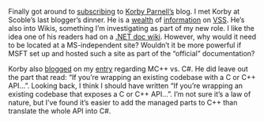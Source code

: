 Finally got around to
[subscribing](http://blogs.gotdotnet.com/korbyp/blogxbrowsing.asmx/GetRss?)
to [Korby Parnell’s](http://blogs.gotdotnet.com/korbyp) blog. I met
Korby at Scoble’s last blogger’s dinner. He is a
[wealth](http://blogs.gotdotnet.com/korbyp/permalink.aspx/1ce61a2c-a88b-484e-b9d8-c16f163337a3)
of
[information](http://blogs.gotdotnet.com/korbyp/permalink.aspx/1ce61a2c-a88b-484e-b9d8-c16f163337a3)
on
[VSS](http://blogs.gotdotnet.com/korbyp/permalink.aspx/6e856518-a69f-47b0-82f8-420d266c76c4).
He’s also into Wikis, something I’m investigating as part of my new
role. I like the idea one of his readers had on a [.NET doc
wiki](http://blogs.gotdotnet.com/korbyp/PermaLink.aspx/d214eb34-9617-4ef2-86c7-db2ea53378e3).
However, why would it need to be located at a MS-independent site?
Wouldn’t it be more powerful if MSFT set up and hosted such a site as
part of the “official” documentation?

Korby also
[blogged](http://blogs.gotdotnet.com/korbyp/PermaLink.aspx/14138b0e-b5a9-4366-98a0-e2a396633f0f)
on my [entry](PermaLink.aspx?guid=a6428efe-595e-479a-a3df-3897d6679977)
regarding MC++ vs. C\#. He did leave out the part that read: “If you’re
wrapping an existing codebase with a C or C++ API…”. Looking back, I
think I should have written “If you’re wrapping an existing codebase
that exposes a C or C++ API…”. I’m not sure it’s a law of nature, but
I’ve found it’s easier to add the managed parts to C++ than translate
the whole API into C\#.
